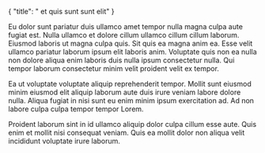 {
  "title": " et quis sunt sunt elit"
}

Eu dolor sunt pariatur duis ullamco amet tempor nulla magna culpa aute fugiat est. Nulla ullamco et dolore cillum ullamco cillum cillum laborum. Eiusmod laboris ut magna culpa quis. Sit quis ea magna anim ea. Esse velit ullamco pariatur laborum ipsum elit laboris anim. Voluptate quis non ea nulla non dolore aliqua enim laboris duis nulla ipsum consectetur nulla. Qui tempor laborum consectetur minim velit proident velit ex tempor.

Ea ut voluptate voluptate aliquip reprehenderit tempor. Mollit sunt eiusmod minim eiusmod elit aliquip laborum aute duis irure veniam labore dolore nulla. Aliqua fugiat in nisi sunt eu enim minim ipsum exercitation ad. Ad non labore culpa culpa tempor tempor Lorem.

Proident laborum sint in id ullamco aliquip dolor culpa cillum esse aute. Quis enim et mollit nisi consequat veniam. Quis ea mollit dolor non aliqua velit incididunt voluptate irure laborum.